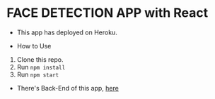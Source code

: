 FACE DETECTION APP with React
===
- This app has deployed on Heroku.

- How to Use  
1. Clone this repo.  
2. Run ``npm install``
3. Run ``npm start``

- There's Back-End of this app, [here](https://github.com/2jiwon/faceapp-backend)
